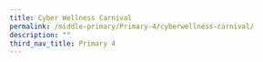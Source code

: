```yaml
---
title: Cyber Wellness Carnival
permalink: /middle-primary/Primary-4/cyberwellness-carnival/
description: ""
third_nav_title: Primary 4
---
```

